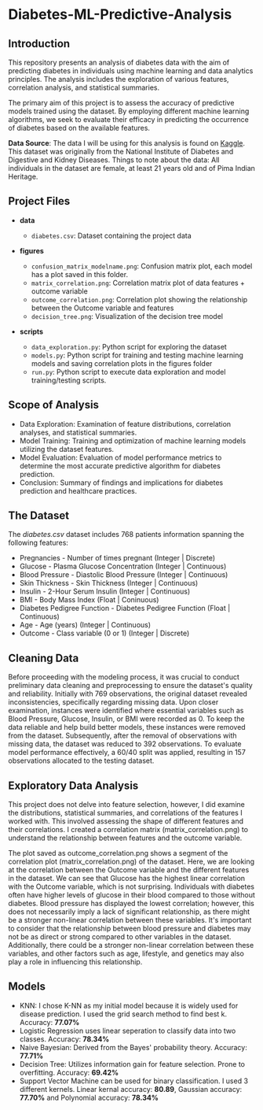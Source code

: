 # Diabetes-ML-Predictive-Analysis

## Introduction

This repository presents an analysis of diabetes data with the aim of predicting diabetes in individuals using machine learning and data analytics principles. The analysis includes the exploration of various features, correlation analysis, and statistical summaries. 

The primary aim of this project is to assess the accuracy of predictive models trained using the dataset. By employing different machine learning algorithms, we seek to evaluate their efficacy in predicting the occurrence of diabetes based on the available features.

**Data Source**: The data I will be using for this analysis is found on [Kaggle](https://www.kaggle.com/datasets/whenamancodes/predict-diabities/data). This dataset was originally from the National Institute of Diabetes and Digestive and Kidney
Diseases. Things to note about the data: All individuals in the dataset are female, at least 21 years old and of Pima Indian Heritage.

## Project Files

- **data**
  - `diabetes.csv`: Dataset containing the project data

- **figures**
  - `confusion_matrix_modelname.png`: Confusion matrix plot, each model has a plot saved in this folder.
  - `matrix_correlation.png`: Correlation matrix plot of data features + outcome variable
  - `outcome_correlation.png`: Correlation plot showing the relationship between the Outcome variable and features
  - `decision_tree.png`: Visualization of the decision tree model

- **scripts**
  - `data_exploration.py`: Python script for exploring the dataset
  - `models.py`: Python script for training and testing machine learning models and saving correlation plots in the figures folder
  - `run.py`: Python script to execute data exploration and model training/testing scripts.

## Scope of Analysis

* Data Exploration: Examination of feature distributions, correlation analyses, and statistical summaries.
* Model Training: Training and optimization of machine learning models utilizing the dataset features.
* Model Evaluation: Evaluation of model performance metrics to determine the most accurate predictive algorithm for diabetes prediction.
* Conclusion: Summary of findings and implications for diabetes prediction and healthcare practices.

## The Dataset

The *diabetes.csv* dataset includes 768 patients information spanning the following features:

* Pregnancies - Number of times pregnant (Integer | Discrete)
* Glucose - Plasma Glucose Concentration (Integer | Continuous)
* Blood Pressure - Diastolic Blood Pressure (Integer | Continuous)
* Skin Thickness - Skin Thickness (Integer | Continuous)
* Insulin - 2-Hour Serum Insulin (Integer | Continuous)
* BMI - Body Mass Index (Float | Coninuous)
* Diabetes Pedigree Function - Diabetes Pedigree Function (Float | Continuous)
* Age - Age (years) (Integer | Continuous)
* Outcome - Class variable (0 or 1) (Integer | Discrete)

## Cleaning Data

Before proceeding with the modeling process, it was crucial to conduct preliminary data cleaning and preprocessing to ensure the dataset's quality and reliability. Initially with 769 observations, the original dataset revealed inconsistencies, specifically regarding missing data. Upon closer examination, instances were identified where essential variables such as Blood Pressure, Glucose, Insulin, or BMI were recorded as 0. To keep the data reliable and help build better models, these instances were removed from the dataset. Subsequently, after the removal of observations with missing data, the dataset was reduced to 392 observations. To evaluate model performance effectively, a 60/40 split was applied, resulting in 157 observations allocated to the testing dataset.

## Exploratory Data Analysis

This project does not delve into feature selection, however, I did examine the distributions, statistical summaries, and correlations of the features I worked with. This involved assessing the shape of different features and their correlations. I created a correlation matrix (matrix_correlation.png) to understand the relationship between features and the outcome variable. 

The plot saved as outcome_correlation.png shows a segment of the correlation plot (matrix_correlation.png) of the dataset. Here, we are looking at the correlation between the
Outcome variable and the different features in the dataset. We can see that Glucose has the highest linear correlation with the Outcome variable, which is not surprising. Individuals with diabetes often have higher levels of glucose in their blood compared to those without diabetes. Blood pressure has displayed the lowest correlation; however, this does not necessarily imply a lack of significant relationship, as there might be a stronger non-linear correlation between these variables. It's important to consider that the relationship between blood pressure and diabetes may not be as direct or strong compared to other variables in the dataset. Additionally, there could be a stronger non-linear correlation between these variables, and other factors such as age, lifestyle, and genetics may also play a role in influencing this relationship.

## Models

* KNN: I chose K-NN as my initial model because it is widely used for disease prediction. I used the grid search method to find best k. Accuracy: **77.07%**
* Logistic Regression uses linear seperation to classify data into two classes. Accuracy: **78.34%**
* Naive Bayesian: Derived from the Bayes' probability theory. Accuracy: **77.71%**
* Decision Tree: Utilizes information gain for feature selection. Prone to overfitting. Accuracy: **69.42%**
* Support Vector Machine can be used for binary classification. I used 3 different kernels. Linear kernal accuracy: **80.89**, Gaussian accuracy: **77.70%** and Polynomial accuracy: **78.34%**